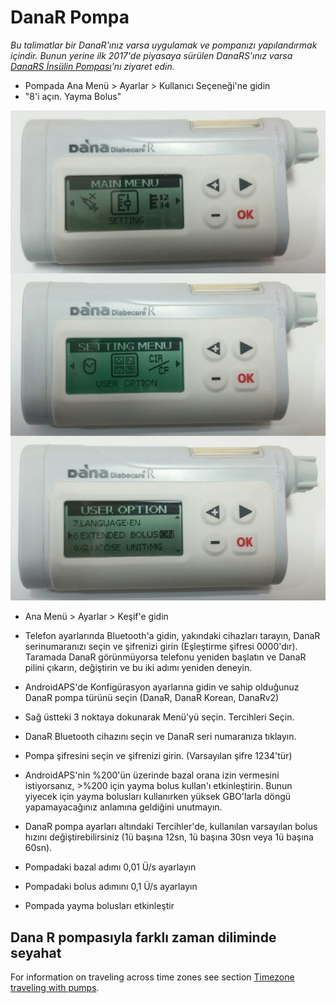 # DanaR Pompa

*Bu talimatlar bir DanaR'ınız varsa uygulamak ve pompanızı yapılandırmak içindir. Bunun yerine ilk 2017'de piyasaya sürülen DanaRS'ınız varsa [DanaRS İnsülin Pompası](./DanaRS-Insulin-Pump)'nı ziyaret edin.*

* Pompada Ana Menü > Ayarlar > Kullanıcı Seçeneği'ne gidin
* "8'i açın. Yayma Bolus"

![DanaR pompa](../images/danar1.png)

* Ana Menü > Ayarlar > Keşif'e gidin
* Telefon ayarlarında Bluetooth'a gidin, yakındaki cihazları tarayın, DanaR serinumaranızı seçin ve şifrenizi girin (Eşleştirme şifresi 0000'dır). Taramada DanaR görünmüyorsa telefonu yeniden başlatın ve DanaR pilini çıkarın, değiştirin ve bu iki adımı yeniden deneyin.

* AndroidAPS'de Konfigürasyon ayarlarına gidin ve sahip olduğunuz DanaR pompa türünü seçin (DanaR, DanaR Korean, DanaRv2)

* Sağ üstteki 3 noktaya dokunarak Menü'yü seçin. Tercihleri Seçin.
* DanaR Bluetooth cihazını seçin ve DanaR seri numaranıza tıklayın.
* Pompa şifresini seçin ve şifrenizi girin. (Varsayılan şifre 1234'tür)
* AndroidAPS'nin %200'ün üzerinde bazal orana izin vermesini istiyorsanız, >%200 için yayma bolus kullan'ı etkinleştirin. Bunun yiyecek için yayma bolusları kullanırken yüksek GBO'larla döngü yapamayacağınız anlamına geldiğini unutmayın.
* DanaR pompa ayarları altındaki Tercihler'de, kullanılan varsayılan bolus hızını değiştirebilirsiniz (1ü başına 12sn, 1ü başına 30sn veya 1ü başına 60sn).
* Pompadaki bazal adımı 0,01 Ü/s ayarlayın
* Pompadaki bolus adımını 0,1 Ü/s ayarlayın
* Pompada yayma bolusları etkinleştir

## Dana R pompasıyla farklı zaman diliminde seyahat

For information on traveling across time zones see section [Timezone traveling with pumps](Timezone-traveling-danarv2-danars).